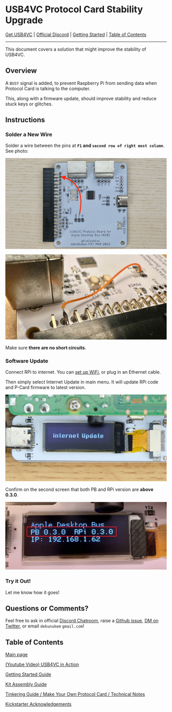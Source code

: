# USB4VC Protocol Card Stability Upgrade

[Get USB4VC](https://www.tindie.com/products/dekuNukem/usb4vc-usb-inputs-on-retro-computers/) | [Official Discord](https://discord.gg/HAuuh3pAmB) | [Getting Started](getting_started.md) | [Table of Contents](#table-of-contents)

-----

This document covers a solution that might improve the stability of USB4VC.

## Overview

A `BUSY` signal is added, to prevent Raspberry Pi from sending data when Protocol Card is talking to the computer.

This, along with a firmware update, should improve stability and reduce stuck keys or glitches.

## Instructions

### Solder a New Wire

Solder a wire between the pins at **`F1` and `second row of right most column`**. See photo:

![Alt text](photos/adb_busy.jpeg)

![Alt text](photos/adb_busy_close.jpeg)

Make sure **there are no short circuits**.

### Software Update

Connect RPi to internet. You can [set up WiFi](https://github.com/dekuNukem/USB4VC/blob/master/getting_started.md#optional-set-up-wifi), or plug in an Ethernet cable.

Then simply select Internet Update in main menu. It will update RPi code and P-Card firmware to latest version.

![Alt text](photos/internetupdate.jpeg)

Confirm on the second screen that both PB and RPi version are **above 0.3.0**.

![Alt text](photos/newver.jpg)

### Try it Out!

Let me know how it goes!

## Questions or Comments?

Feel free to ask in official [Discord Chatroom](https://discord.gg/HAuuh3pAmB), raise a [Github issue](https://github.com/dekuNukem/USB4VC/issues), [DM on Twitter](https://twitter.com/dekuNukem_), or email `dekunukem` `gmail.com`!

## Table of Contents

[Main page](README.md)

[(Youtube Video) USB4VC in Action](https://www.youtube.com/watch?v=54sdPELuu4g)

[Getting Started Guide](getting_started.md)

[Kit Assembly Guide](kit_assembly.md)

[Tinkering Guide / Make Your Own Protocol Card / Technical Notes](technical_notes.md)

[Kickstarter Acknowledgements](kickstarter_info.md)

